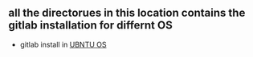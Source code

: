 ## all the directorues in this location contains the gitlab installation for differnt OS

* gitlab install in [UBNTU OS](./ubuntu)